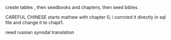 create tables , then seedbooks and chapters, then seed bibles.

CAREFUL CHINESE starts mathew with chapter 0, i corrcted it directly in sql file and change it to chapt1.

need russian synodal translation
